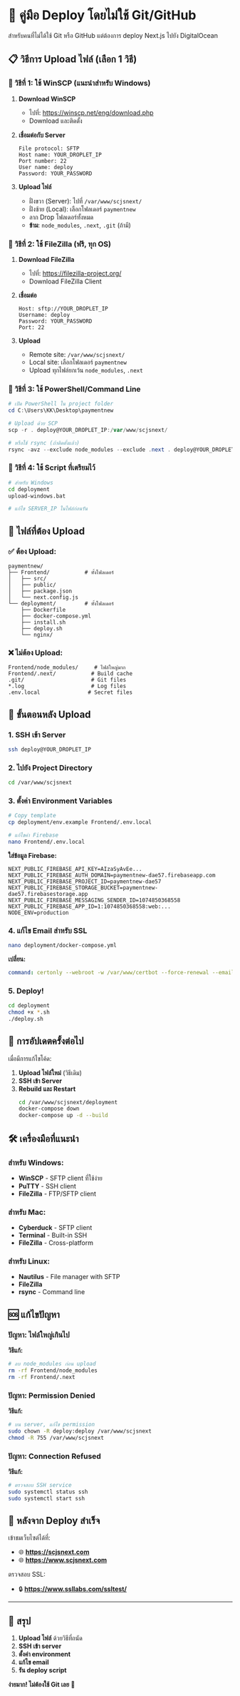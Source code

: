 # 🚀 คู่มือ Deploy โดยไม่ใช้ Git/GitHub

สำหรับคนที่ไม่ได้ใช้ Git หรือ GitHub แต่ต้องการ deploy Next.js ไปยัง DigitalOcean

## 📋 วิธีการ Upload ไฟล์ (เลือก 1 วิธี)

### 🥇 วิธีที่ 1: ใช้ WinSCP (แนะนำสำหรับ Windows)

1. **Download WinSCP**
   - ไปที่: https://winscp.net/eng/download.php
   - Download และติดตั้ง

2. **เชื่อมต่อกับ Server**
   ```
   File protocol: SFTP
   Host name: YOUR_DROPLET_IP
   Port number: 22
   User name: deploy
   Password: YOUR_PASSWORD
   ```

3. **Upload ไฟล์**
   - ฝั่งขวา (Server): ไปที่ `/var/www/scjsnext/`
   - ฝั่งซ้าย (Local): เลือกโฟลเดอร์ `paymentnew`
   - ลาก Drop โฟลเดอร์ทั้งหมด
   - **ข้าม**: `node_modules`, `.next`, `.git` (ถ้ามี)

### 🥈 วิธีที่ 2: ใช้ FileZilla (ฟรี, ทุก OS)

1. **Download FileZilla**
   - ไปที่: https://filezilla-project.org/
   - Download FileZilla Client

2. **เชื่อมต่อ**
   ```
   Host: sftp://YOUR_DROPLET_IP
   Username: deploy
   Password: YOUR_PASSWORD
   Port: 22
   ```

3. **Upload**
   - Remote site: `/var/www/scjsnext/`
   - Local site: เลือกโฟลเดอร์ `paymentnew`
   - Upload ทุกไฟล์ยกเว้น `node_modules`, `.next`

### 🥉 วิธีที่ 3: ใช้ PowerShell/Command Line

```powershell
# เปิด PowerShell ใน project folder
cd C:\Users\KK\Desktop\paymentnew

# Upload ด้วย SCP
scp -r . deploy@YOUR_DROPLET_IP:/var/www/scjsnext/

# หรือใช้ rsync (ถ้าติดตั้งแล้ว)
rsync -avz --exclude node_modules --exclude .next . deploy@YOUR_DROPLET_IP:/var/www/scjsnext/
```

### 🤖 วิธีที่ 4: ใช้ Script ที่เตรียมไว้

```bash
# สำหรับ Windows
cd deployment
upload-windows.bat

# แก้ไข SERVER_IP ในไฟล์ก่อนรัน
```

## 📂 ไฟล์ที่ต้อง Upload

### ✅ ต้อง Upload:
```
paymentnew/
├── Frontend/           # ทั้งโฟลเดอร์
│   ├── src/
│   ├── public/
│   ├── package.json
│   └── next.config.js
└── deployment/         # ทั้งโฟลเดอร์
    ├── Dockerfile
    ├── docker-compose.yml
    ├── install.sh
    ├── deploy.sh
    └── nginx/
```

### ❌ ไม่ต้อง Upload:
```
Frontend/node_modules/     # ไฟล์ใหญ่มาก
Frontend/.next/           # Build cache
.git/                     # Git files
*.log                     # Log files
.env.local               # Secret files
```

## 🔧 ขั้นตอนหลัง Upload

### 1. SSH เข้า Server
```bash
ssh deploy@YOUR_DROPLET_IP
```

### 2. ไปยัง Project Directory
```bash
cd /var/www/scjsnext
```

### 3. ตั้งค่า Environment Variables
```bash
# Copy template
cp deployment/env.example Frontend/.env.local

# แก้ไขค่า Firebase
nano Frontend/.env.local
```

**ใส่ข้อมูล Firebase:**
```env
NEXT_PUBLIC_FIREBASE_API_KEY=AIzaSyAvEe...
NEXT_PUBLIC_FIREBASE_AUTH_DOMAIN=paymentnew-dae57.firebaseapp.com
NEXT_PUBLIC_FIREBASE_PROJECT_ID=paymentnew-dae57
NEXT_PUBLIC_FIREBASE_STORAGE_BUCKET=paymentnew-dae57.firebasestorage.app
NEXT_PUBLIC_FIREBASE_MESSAGING_SENDER_ID=1074850368558
NEXT_PUBLIC_FIREBASE_APP_ID=1:1074850368558:web:...
NODE_ENV=production
```

### 4. แก้ไข Email สำหรับ SSL
```bash
nano deployment/docker-compose.yml
```

**เปลี่ยน:**
```yaml
command: certonly --webroot -w /var/www/certbot --force-renewal --email YOUR_EMAIL@gmail.com -d scjsnext.com -d www.scjsnext.com --agree-tos
```

### 5. Deploy!
```bash
cd deployment
chmod +x *.sh
./deploy.sh
```

## 🔄 การอัปเดตครั้งต่อไป

เมื่อมีการแก้ไขโค้ด:

1. **Upload ไฟล์ใหม่** (วิธีเดิม)
2. **SSH เข้า Server**
3. **Rebuild และ Restart**
   ```bash
   cd /var/www/scjsnext/deployment
   docker-compose down
   docker-compose up -d --build
   ```

## 🛠️ เครื่องมือที่แนะนำ

### สำหรับ Windows:
- **WinSCP** - SFTP client ที่ใช้ง่าย
- **PuTTY** - SSH client
- **FileZilla** - FTP/SFTP client

### สำหรับ Mac:
- **Cyberduck** - SFTP client
- **Terminal** - Built-in SSH
- **FileZilla** - Cross-platform

### สำหรับ Linux:
- **Nautilus** - File manager with SFTP
- **FileZilla**
- **rsync** - Command line

## 🆘 แก้ไขปัญหา

### ปัญหา: ไฟล์ใหญ่เกินไป
**วิธีแก้:**
```bash
# ลบ node_modules ก่อน upload
rm -rf Frontend/node_modules
rm -rf Frontend/.next
```

### ปัญหา: Permission Denied
**วิธีแก้:**
```bash
# บน server, แก้ไข permission
sudo chown -R deploy:deploy /var/www/scjsnext
chmod -R 755 /var/www/scjsnext
```

### ปัญหา: Connection Refused
**วิธีแก้:**
```bash
# ตรวจสอบ SSH service
sudo systemctl status ssh
sudo systemctl start ssh
```

## 📱 หลังจาก Deploy สำเร็จ

เข้าชมเว็บไซต์ได้ที่:
- 🌐 **https://scjsnext.com**
- 🌐 **https://www.scjsnext.com**

ตรวจสอบ SSL:
- 🔒 **https://www.ssllabs.com/ssltest/**

---

## 🎉 สรุป

1. **Upload ไฟล์** ด้วยวิธีที่ถนัด
2. **SSH เข้า server**
3. **ตั้งค่า environment**
4. **แก้ไข email**
5. **รัน deploy script**

**ง่ายมาก! ไม่ต้องใช้ Git เลย** 🚀 